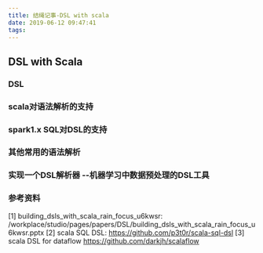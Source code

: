 ```yaml
---
title: 结绳记事-DSL with scala
date: 2019-06-12 09:47:41
tags:
---
```


## DSL with Scala

### DSL

### scala对语法解析的支持

### spark1.x SQL对DSL的支持

### 其他常用的语法解析

### 实现一个DSL解析器 --机器学习中数据预处理的DSL工具

### 参考资料
[1] building_dsls_with_scala_rain_focus_u6kwsr:  /workplace/studio/pages/papers/DSL/building_dsls_with_scala_rain_focus_u6kwsr.pptx
[2] scala SQL DSL: https://github.com/p3t0r/scala-sql-dsl
[3] scala DSL for dataflow https://github.com/darkjh/scalaflow
